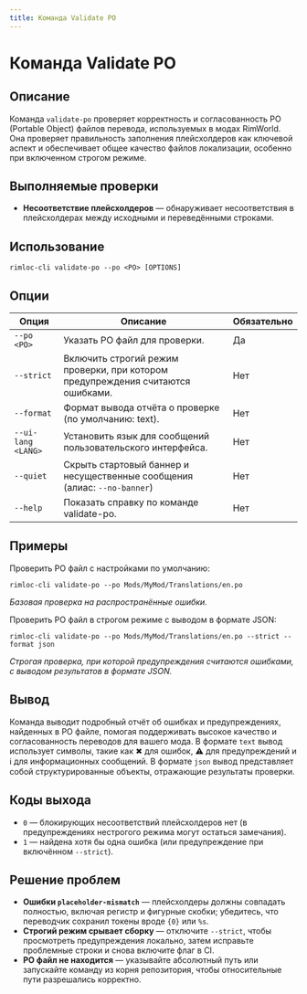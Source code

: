 ```yaml
---
title: Команда Validate PO
---
```


# Команда Validate PO

## Описание

Команда `validate-po` проверяет корректность и согласованность PO (Portable Object) файлов перевода, используемых в модах RimWorld. Она проверяет правильность заполнения плейсхолдеров как ключевой аспект и обеспечивает общее качество файлов локализации, особенно при включенном строгом режиме.

## Выполняемые проверки

- **Несоответствие плейсхолдеров** — обнаруживает несоответствия в плейсхолдерах между исходными и переведёнными строками.

## Использование

```
rimloc-cli validate-po --po <PO> [OPTIONS]
```

## Опции

| Опция            | Описание                                                    | Обязательно |
|------------------|-------------------------------------------------------------|-------------|
| `--po <PO>`      | Указать PO файл для проверки.                               | Да          |
| `--strict`       | Включить строгий режим проверки, при котором предупреждения считаются ошибками. | Нет         |
| `--format`       | Формат вывода отчёта о проверке (по умолчанию: text).      | Нет         |
| `--ui-lang <LANG>`| Установить язык для сообщений пользовательского интерфейса.| Нет         |
| `--quiet`         | Скрыть стартовый баннер и несущественные сообщения (алиас: `--no-banner`) | Нет |
| `--help`         | Показать справку по команде validate-po.                   | Нет         |

## Примеры

Проверить PO файл с настройками по умолчанию:

```
rimloc-cli validate-po --po Mods/MyMod/Translations/en.po
```
*Базовая проверка на распространённые ошибки.*

Проверить PO файл в строгом режиме с выводом в формате JSON:

```
rimloc-cli validate-po --po Mods/MyMod/Translations/en.po --strict --format json
```
*Строгая проверка, при которой предупреждения считаются ошибками, с выводом результатов в формате JSON.*

## Вывод

Команда выводит подробный отчёт об ошибках и предупреждениях, найденных в PO файле, помогая поддерживать высокое качество и согласованность переводов для вашего мода. В формате `text` вывод использует символы, такие как ✖ для ошибок, ⚠ для предупреждений и ℹ для информационных сообщений. В формате `json` вывод представляет собой структурированные объекты, отражающие результаты проверки.

## Коды выхода

- `0` — блокирующих несоответствий плейсхолдеров нет (в предупреждениях нестрогого режима могут остаться замечания).
- `1` — найдена хотя бы одна ошибка (или предупреждение при включённом `--strict`).

## Решение проблем

- **Ошибки `placeholder-mismatch`** — плейсхолдеры должны совпадать полностью, включая регистр и фигурные скобки; убедитесь, что переводчик сохранил токены вроде `{0}` или `%s`.
- **Строгий режим срывает сборку** — отключите `--strict`, чтобы просмотреть предупреждения локально, затем исправьте проблемные строки и снова включите флаг в CI.
- **PO файл не находится** — указывайте абсолютный путь или запускайте команду из корня репозитория, чтобы относительные пути разрешались корректно.

